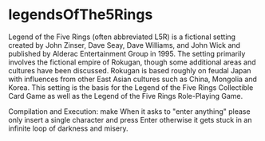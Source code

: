 # legendsOfThe5Rings
Legend of the Five Rings (often abbreviated L5R) is a fictional setting created by John Zinser, Dave Seay, Dave Williams, and John Wick and published by Alderac Entertainment Group in 1995. The setting primarily involves the fictional empire of Rokugan, though some additional areas and cultures have been discussed. Rokugan is based roughly on feudal Japan with influences from other East Asian cultures such as China, Mongolia and Korea. This setting is the basis for the Legend of the Five Rings Collectible Card Game as well as the Legend of the Five Rings Role-Playing Game.


Compilation and Execution: make
When it asks to "enter anything" please only insert a single character and press Enter otherwise it gets stuck in an infinite loop of darkness and misery.
